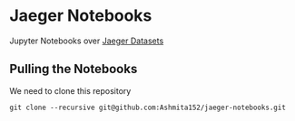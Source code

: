 # Jaeger Notebooks

Jupyter Notebooks over [Jaeger Datasets](https://github.com/Ashmita152/jaeger-datasets)

## Pulling the Notebooks

We need to clone this repository

```
git clone --recursive git@github.com:Ashmita152/jaeger-notebooks.git
```
